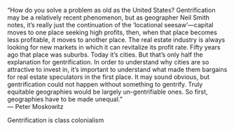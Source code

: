 “How do you solve a problem as old as the United States? Gentrification may be a relatively recent phenomenon, but as geographer Neil Smith notes, it’s really just the continuation of the ‘locational seesaw’—capital moves to one place seeking high profits, then, when that place becomes less profitable, it moves to another place. The real estate industry is always looking for new markets in which it can revitalize its profit rate. Fifty years ago that place was suburbs. Today it’s cities. But that’s only half the explanation for gentrification. In order to understand why cities are so attractive to invest in, it’s important to understand what made them bargains for real estate speculators in the first place. It may sound obvious, but gentrification could not happen without something to gentrify. Truly equitable geographies would be largely un-gentrifiable ones. So first, geographies have to be made unequal.”  
— Peter Moskowitz

Gentrification is class colonialism

